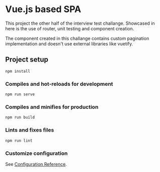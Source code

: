 # Vue.js based SPA

This project the other half of the interview test challange.
Showcased in here is the use of router, unit testing and component creation.

The component created in this challange contains custom pagination implementation and doesn't use external libraries like vuetify.

## Project setup
```
npm install
```

### Compiles and hot-reloads for development
```
npm run serve
```

### Compiles and minifies for production
```
npm run build
```

### Lints and fixes files
```
npm run lint
```

### Customize configuration
See [Configuration Reference](https://cli.vuejs.org/config/).
